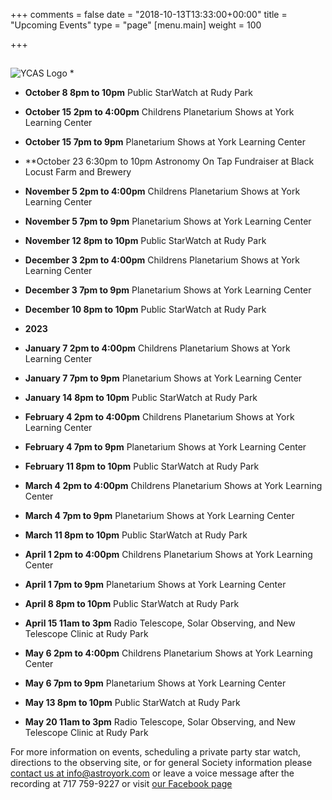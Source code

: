 +++
comments = false
date = "2018-10-13T13:33:00+00:00"
title = "Upcoming Events"
type = "page"
[menu.main]
weight = 100

+++

## 
![YCAS Logo](../img/YCAS2018b.jpg "York County Astronomical Society")
*

* **October 8 8pm to 10pm** Public StarWatch at Rudy Park

* **October 15 2pm to 4:00pm** Childrens Planetarium Shows at York Learning Center

* **October 15 7pm to 9pm** Planetarium Shows at York Learning Center

* **October 23 6:30pm to 10pm Astronomy On Tap Fundraiser at Black Locust Farm and Brewery

* **November 5 2pm to 4:00pm** Childrens Planetarium Shows at York Learning Center

* **November 5 7pm to 9pm** Planetarium Shows at York Learning Center

* **November 12 8pm to 10pm** Public StarWatch at Rudy Park

* **December 3 2pm to 4:00pm** Childrens Planetarium Shows at York Learning Center

* **December 3 7pm to 9pm** Planetarium Shows at York Learning Center

* **December 10 8pm to 10pm** Public StarWatch at Rudy Park

* **2023**
* **January 7 2pm to 4:00pm** Childrens Planetarium Shows at York Learning Center

* **January 7 7pm to 9pm** Planetarium Shows at York Learning Center

* **January 14 8pm to 10pm** Public StarWatch at Rudy Park

* **February 4 2pm to 4:00pm** Childrens Planetarium Shows at York Learning Center

* **February 4 7pm to 9pm** Planetarium Shows at York Learning Center

* **February 11 8pm to 10pm** Public StarWatch at Rudy Park

* **March 4 2pm to 4:00pm** Childrens Planetarium Shows at York Learning Center

* **March 4 7pm to 9pm** Planetarium Shows at York Learning Center

* **March 11 8pm to 10pm** Public StarWatch at Rudy Park

* **April 1 2pm to 4:00pm** Childrens Planetarium Shows at York Learning Center

* **April 1 7pm to 9pm** Planetarium Shows at York Learning Center

* **April 8 8pm to 10pm** Public StarWatch at Rudy Park

* **April 15 11am to 3pm** Radio Telescope, Solar Observing, and New Telescope Clinic at Rudy Park

* **May 6 2pm to 4:00pm** Childrens Planetarium Shows at York Learning Center

* **May 6 7pm to 9pm** Planetarium Shows at York Learning Center

* **May 13 8pm to 10pm** Public StarWatch at Rudy Park

* **May 20 11am to 3pm** Radio Telescope, Solar Observing, and New Telescope Clinic at Rudy Park

For more information on events, scheduling a private party star watch, directions to the observing site, or for general Society information please [contact us at info@astroyork.com](info@astroyork.com) or leave a voice message after the recording at 717 759-9227 or visit [our Facebook page](https://www.facebook.com/astroyork)

